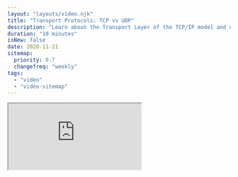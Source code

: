 ```yaml
---
layout: "layouts/video.njk"
title: "Transport Protocols: TCP vs UDP"
description: "Learn about the Transport Layer of the TCP/IP model and different transport protocols."
duration: "10 minutes"
isNew: false
date: 2020-11-21
sitemap:
  priority: 0.7
  changefreq: "weekly"
tags:
  - "video"
  - "video-sitemap"
---
```


<iframe class="w-full aspect-video mb-5" src="https://www.youtube.com/embed/37AFBZv4_6Y" title="Transport Protocols: TCP vs UDP" />
